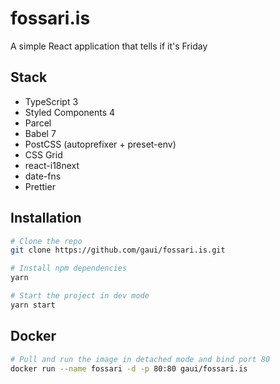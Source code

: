 # fossari.is

A simple React application that tells if it's Friday

## Stack

- TypeScript 3
- Styled Components 4
- Parcel
- Babel 7
- PostCSS (autoprefixer + preset-env)
- CSS Grid
- react-i18next
- date-fns
- Prettier

## Installation

```bash
# Clone the repo
git clone https://github.com/gaui/fossari.is.git

# Install npm dependencies
yarn

# Start the project in dev mode
yarn start
```

## Docker

```bash
# Pull and run the image in detached mode and bind port 80
docker run --name fossari -d -p 80:80 gaui/fossari.is
```
